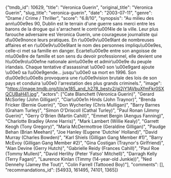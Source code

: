 {"tmdb_id": 10629, "title": "Veronica Guerin", "original_title": "Veronica Guerin", "slug_title": "veronica-guerin", "date": "2003-07-11", "genre": "Drame / Crime / Thriller", "score": "6.8/10", "synopsis": "Au milieu des ann\u00e9es 90, Dublin est le terrain d'une guerre sans merci entre les barons de la drogue qui s'arrachent le contr\u00f4le de la ville. Leur plus farouche adversaire est Veronica Guerin, une courageuse journaliste qui d\u00e9nonce leurs pratiques. En r\u00e9v\u00e9lant de nombreuses affaires et en r\u00e9v\u00e9lant le nom des personnes impliqu\u00e9es, celle-ci met sa famille en danger. Ecartel\u00e9e entre son angoisse de m\u00e8re de famille et son sens du devoir professionnel, elle devient une h\u00e9ro\u00efne nationale aim\u00e9e et admir\u00e9e du peuple irlandais. Chaque tentative d'assassinat \u00e0 son \u00e9gard ajoute \u00e0 sa l\u00e9gende... jusqu'\u00e0 sa mort en 1996. Son d\u00e9c\u00e8s provoquera une r\u00e9vision brutale des lois de son pays et conduira \u00e0 l'arrestation des plus grands criminels.", "image": "https://image.tmdb.org/t/p/w185_and_h278_bestv2/gj2jY1AVbuXfmFkr0SXQCUBaH41.jpg", "actors": ["Cate Blanchett (Veronica Guerin)", "Gerard McSorley (John Gilligan)", "Ciar\u00e1n Hinds (John Traynor)", "Brenda Fricker (Bernie Guerin)", "Don Wycherley (Chris Mulligan)", "Barry Barnes (Graham Turley)", "Simon O'Driscoll (Cathal Turley)", "Paul Ronan (Jimmy Guerin)", "Gerry O'Brien (Martin Cahill)", "Emmet Bergin (Aengus Fanning)", "Charlotte Bradley (Anne Harris)", "Mark Lambert (Willie Kealy)", "Garrett Keogh (Tony Gregory)", "Maria McDermottroe (Geraldine Gilligan)", "Paudge Behan (Brian Meehan)", "Joe Hanley (Eugene 'Dutchie' Holland)", "David Murray (Charles Bowden)", "Karl Shiels (Gilligan Gang Member #1)", "Barry McEvoy (Gilligan Gang Member #2)", "Gina Costigan (Traynor's Girlfriend)", "Alan Devine (Gerry Hutch)", "Gabrielle Reidy (Frances Cahill)", "Paul Roe (Tommy Mullen)", "David Herlihy (Peter 'Fatso' Mitchell)", "Darragh Kelly (Terry Fagan)", "Laurence Kinlan (Timmy (14-year-old Junkie))", "Ned Dennehy (Jamey the Tout)", "Colin Farrell (Tattooed Boy)"], "comments": [], "recommandations_id": [54933, 161495, 74101, 1365]}
